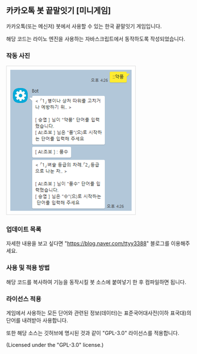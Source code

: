 ## 카카오톡 봇 끝말잇기 [미니게임]

카카오톡(또는 메신저) 봇에서 사용할 수 있는 한국 끝말잇기 게임입니다.

해당 코드는 라이노 엔진을 사용하는 자바스크립트에서 동작하도록 작성되었습니다.

### 작동 사진
![image.png](image.png)

### 업데이트 목록
자세한 내용을 보고 싶다면 "https://blog.naver.com/ttyy3388" 블로그를 이용해주세요.

### 사용 및 적용 방법
해당 코드를 복사하여 기능을 동작시킬 봇 소스에 붙여넣기 한 후 컴파일하면 됩니다.

### 라이선스 적용
게임에서 사용하는 모든 단어와 관련된 정보(데이터)는 표준국어대사전(이하 표국대)의 단어를 내려받아 사용합니다.

또한 해당 소스는 깃허브에 명시된 것과 같이 "GPL-3.0" 라이선스를 적용합니다.

(Licensed under the "GPL-3.0" license.)